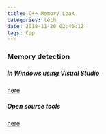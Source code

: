 ```yaml
---
title: C++ Memory Leak
categories: tech
date: 2018-11-26 02:40:12
tags: Cpp
---
```


### Memory detection
##### In Windows using Visual Studio
[here](https://blog.csdn.net/mfcing/article/details/42673393)
##### Open source tools 
[here](https://blog.csdn.net/youbingchen/article/details/52002778)
